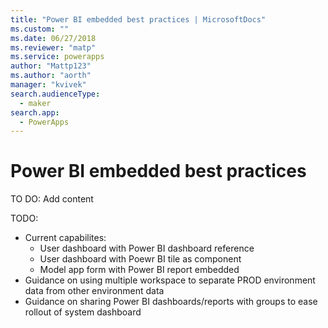 ```yaml
---
title: "Power BI embedded best practices | MicrosoftDocs"
ms.custom: ""
ms.date: 06/27/2018
ms.reviewer: "matp"
ms.service: powerapps
author: "Mattp123"
ms.author: "aorth"
manager: "kvivek"
search.audienceType: 
  - maker
search.app: 
  - PowerApps  
---
```


# Power BI embedded best practices 

TO DO: Add content

TODO:
- Current capabilites:
    - User dashboard with Power BI dashboard reference
    - User dashboard with Poewr BI tile as component
    - Model app form with Power BI report embedded
- Guidance on using multiple workspace to separate PROD environment data from other environment data
- Guidance on sharing Power BI dashboards/reports with groups to ease rollout of system dashboard
